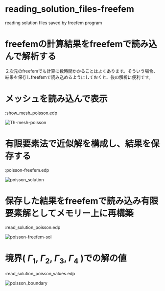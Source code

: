 # reading_solution_files-freefem
reading solution files saved by freefem program

# freefemの計算結果をfreefemで読み込んで解析する

２次元のfreefemでも計算に数時間かかることはよくあります。そういう場合、結果を保存しfreefemで読み込めるようにしておくと、後の解析に便利です。

# メッシュを読み込んで表示

:show_mesh_poisson.edp

![Th-mesh-poisson](https://user-images.githubusercontent.com/1296728/223427532-685b816f-3f5a-482a-9d38-6b7d7dcebf05.jpg)

# 有限要素法で近似解を構成し、結果を保存する

:poisson-freefem.edp

![poisson_solution](https://user-images.githubusercontent.com/1296728/223429539-c9643dde-75db-4943-8c94-311432a9e292.jpg)

# 保存した結果をfreefemで読み込み有限要素解としてメモリー上に再構築

:read_solution_poisson.edp

![poisson-freefem-sol](https://user-images.githubusercontent.com/1296728/223427786-db076877-f4cc-4d51-87cf-262b2f963f92.jpg)

# 境界( $\Gamma_1$, $\Gamma_2$, $\Gamma_3$, $\Gamma_4$ )での解の値

:read_solution_poisson_values.edp

![poisson_boundary](https://user-images.githubusercontent.com/1296728/223591537-78575a31-ce9d-40e1-9156-7abd941526ed.png)
